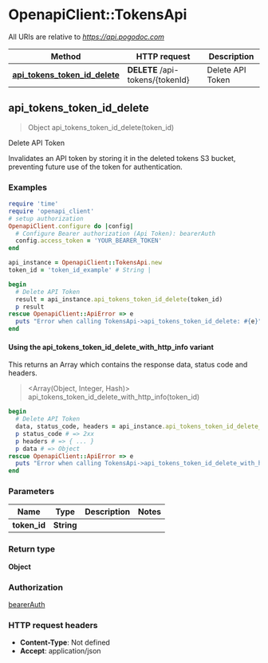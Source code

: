 # OpenapiClient::TokensApi

All URIs are relative to *https://api.pogodoc.com*

| Method | HTTP request | Description |
| ------ | ------------ | ----------- |
| [**api_tokens_token_id_delete**](TokensApi.md#api_tokens_token_id_delete) | **DELETE** /api-tokens/{tokenId} | Delete API Token |


## api_tokens_token_id_delete

> Object api_tokens_token_id_delete(token_id)

Delete API Token

Invalidates an API token by storing it in the deleted tokens S3 bucket, preventing future use of the token for authentication.

### Examples

```ruby
require 'time'
require 'openapi_client'
# setup authorization
OpenapiClient.configure do |config|
  # Configure Bearer authorization (Api Token): bearerAuth
  config.access_token = 'YOUR_BEARER_TOKEN'
end

api_instance = OpenapiClient::TokensApi.new
token_id = 'token_id_example' # String | 

begin
  # Delete API Token
  result = api_instance.api_tokens_token_id_delete(token_id)
  p result
rescue OpenapiClient::ApiError => e
  puts "Error when calling TokensApi->api_tokens_token_id_delete: #{e}"
end
```

#### Using the api_tokens_token_id_delete_with_http_info variant

This returns an Array which contains the response data, status code and headers.

> <Array(Object, Integer, Hash)> api_tokens_token_id_delete_with_http_info(token_id)

```ruby
begin
  # Delete API Token
  data, status_code, headers = api_instance.api_tokens_token_id_delete_with_http_info(token_id)
  p status_code # => 2xx
  p headers # => { ... }
  p data # => Object
rescue OpenapiClient::ApiError => e
  puts "Error when calling TokensApi->api_tokens_token_id_delete_with_http_info: #{e}"
end
```

### Parameters

| Name | Type | Description | Notes |
| ---- | ---- | ----------- | ----- |
| **token_id** | **String** |  |  |

### Return type

**Object**

### Authorization

[bearerAuth](../README.md#bearerAuth)

### HTTP request headers

- **Content-Type**: Not defined
- **Accept**: application/json

